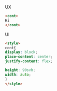UX
```html
<cont>
Hi
</cont>
```

UI
```html
<style>
cont{
display: block;
place-content: center;
justify-content: flex;

height: 90svh;
width: auto;
}
</style>
```
